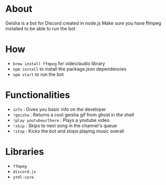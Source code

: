 # About

Geisha is a bot for Discord created in node.js
Make sure you have ffmpeg installed to be able to run the bot

# How

- `brew install ffmpeg` for video/audio library
- `npm install` to install the package.json dependencies
- `npm start` to run the bot

# Functionalities

- `info` : Gives you basic info on the developer
- `!geisha` : Returns a cool geisha gif from ghost in the shell
- `!play youtubeurlhere` : Plays a youtube video
- `!skip` : Skips to next song in the channel's queue
- `!stop` : Kicks the bot and stops playing music overall

# Libraries

- `ffmpeg`
- `discord.js`
- `ytdl-core`
